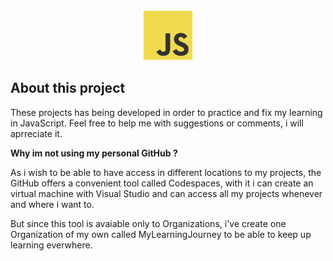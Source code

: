 <div id="logo" align="center">
    <img src="https://github.com/devicons/devicon/blob/master/icons/javascript/javascript-original.svg" title="JavaScript" alt="JavaScript" width="80" height="80"/>
</div>
<div id="about">
  <h2>About this project </h2>
  <p>These projects has being developed in order to practice and fix my learning in JavaScript. Feel free to help me with suggestions or comments, i will aprreciate it.</p>
    <b><p>Why im not using my personal GitHub ?</p></b>
  <p>As i wish to be able to have access in different locations to my projects, the GitHub offers a convenient tool called Codespaces, with it i can create an virtual machine with Visual Studio and can access all my projects whenever and where i want to.</p>
  <p>But since this tool is avaiable only to Organizations, i've create one Organization of my own called MyLearningJourney to be able to keep up learning everwhere. </p>
</div>
